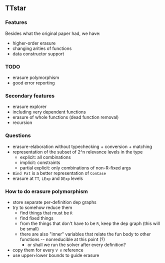 ## TTstar

### Features

Besides what the original paper had, we have:
* higher-order erasure
* changing arities of functions
* data constructor support

### TODO
* erasure polymorphism
* good error reporting

### Secondary features
* erasure explorer
* including very dependent functions
* erasure of whole functions (dead function removal)
* recursion

### Questions
* erasure-elaboration without typechecking + conversion + matching
* representation of the subset of 2^n relevance levels in the type
    * explicit: all combinations
    * implicit: constraints
    * partial explicit: only combinations of non-R-fixed args
* `Bind Pat` is a better representation of `ConCase`
* erasure at `TT`, `LExp` and `DExp` levels

### How to do erasure polymorphism
* store separate per-definition dep graphs
* try to somehow reduce them
    * find things that must be `R`
    * find fixed things
    * from the things that don't have to be `R`, keep the dep graph (this will be small)
    * there are also "inner" variables that relate the fun body to other functions -- nonreducible at this point (?)
        * or shall we run the solver after every definition?
* copy them for every `V n` reference
* use upper+lower bounds to guide erasure

